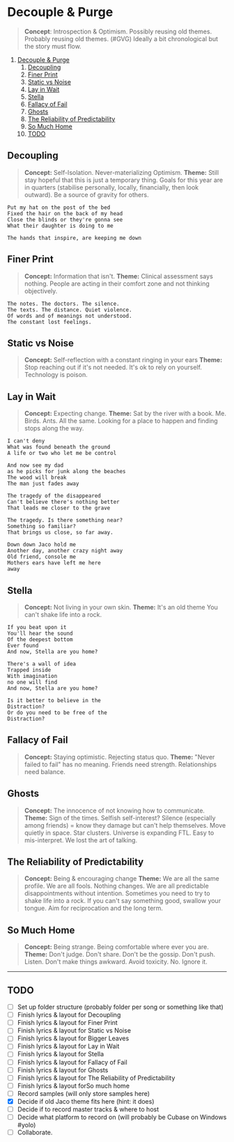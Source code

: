 # Decouple & Purge

> **Concept**: Introspection & Optimism.
> Possibly reusing old themes. Probably reusing old themes. (#GVG)
> Ideally a bit chronological but the story must flow.


1. [Decouple \& Purge](#decouple--purge)
   1. [Decoupling](#decoupling)
   2. [Finer Print](#finer-print)
   3. [Static vs Noise](#static-vs-noise)
   4. [Lay in Wait](#lay-in-wait)
   5. [Stella](#stella)
   6. [Fallacy of Fail](#fallacy-of-fail)
   7. [Ghosts](#ghosts)
   8. [The Reliability of Predictability](#the-reliability-of-predictability)
   9. [So Much Home](#so-much-home)
   10. [TODO](#todo)

## Decoupling

> **Concept:** Self-Isolation. Never-materializing Optimism.
> **Theme:**
> Still stay hopeful that this is just a temporary thing.
> Goals for this year are in quarters (stabilise personally, locally, financially, then look outward).
> Be a source of gravity for others.

``` text
Put my hat on the post of the bed
Fixed the hair on the back of my head
Close the blinds or they're gonna see
What their daughter is doing to me

The hands that inspire, are keeping me down
```

## Finer Print

> **Concept:** Information that isn't.
> **Theme:**
> Clinical assessment says nothing.
> People are acting in their comfort zone and not thinking objectively.

``` text
The notes. The doctors. The silence.
The texts. The distance. Quiet violence.
Of words and of meanings not understood.
The constant lost feelings.
```

## Static vs Noise

> **Concept:** Self-reflection with a constant ringing in your ears
> **Theme:**
> Stop reaching out if it's not needed.
> It's ok to rely on yourself.
> Technology is poison.

## Lay in Wait

> **Concept:** Expecting change.
> **Theme:**
> Sat by the river with a book.
> Me. Birds. Ants. All the same.
> Looking for a place to happen and finding stops along the way.

``` text
I can't deny
What was found beneath the ground
A life or two who let me be control

And now see my dad 
as he picks for junk along the beaches
The wood will break
The man just fades away

The tragedy of the disappeared
Can't believe there's nothing better
That leads me closer to the grave

The tragedy. Is there something near?
Something so familiar?
That brings us close, so far away.

Down down Jaco hold me
Another day, another crazy night away
Old friend, console me
Mothers ears have left me here
away
```

## Stella

> **Concept:** Not living in your own skin.
> **Theme:**
> It's an old theme
> You can't shake life into a rock.

``` text
If you beat upon it
You'll hear the sound
Of the deepest bottom 
Ever found
And now, Stella are you home?

There's a wall of idea
Trapped inside
With imagination
no one will find
And now, Stella are you home?

Is it better to believe in the
Distraction?
Or do you need to be free of the
Distraction?
```

## Fallacy of Fail

> **Concept:** Staying optimistic. Rejecting status quo.
> **Theme:**
> "Never failed to fail" has no meaning.
> Friends need strength. Relationships need balance.

## Ghosts

> **Concept:** The innocence of not knowing how to communicate.
> **Theme:**
> Sign of the times. Selfish self-interest?
> Silence (especially among friends) = know they damage but can't help themselves.
> Move quietly in space.
> Star clusters. Universe is expanding FTL.
> Easy to mis-interpret. We lost the art of talking.

## The Reliability of Predictability

> **Concept:** Being & encouraging change
> **Theme:**
> We are all the same profile. We are all fools.
> Nothing changes. We are all predictable disappointments without intention.
> Sometimes you need to try to shake life into a rock.
> If you can't say something good, swallow your tongue.
> Aim for reciprocation and the long term.

## So Much Home

> **Concept:** Being strange. Being comfortable where ever you are.
> **Theme:**
> Don't judge. Don't share. Don't be the gossip.
> Don't push. Listen. Don't make things awkward.
> Avoid toxicity. No. Ignore it.
---

## TODO

- [ ] Set up folder structure (probably folder per song or something like that)
- [ ] Finish lyrics & layout for Decoupling
- [ ] Finish lyrics & layout for Finer Print
- [ ] Finish lyrics & layout for Static vs Noise
- [ ] Finish lyrics & layout for Bigger Leaves
- [ ] Finish lyrics & layout for Lay in Wait
- [ ] Finish lyrics & layout for Stella
- [ ] Finish lyrics & layout for Fallacy of Fail
- [ ] Finish lyrics & layout for Ghosts
- [ ] Finish lyrics & layout for The Reliability of Predictability
- [ ] Finish lyrics & layout forSo much home
- [ ] Record samples (will only store samples here)
- [x] Decide if old Jaco theme fits here (hint: it does)
- [ ] Decide if to record master tracks & where to host
- [ ] Decide what platform to record on (will probably be Cubase on Windows #yolo)
- [ ] Collaborate.
